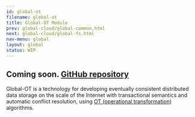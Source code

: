 ```yaml
---
id: global-ot
filename: global-ot
title: Global-OT Module
prev: global-cloud/global-common.html
next: global-cloud/global-fs.html
nav-menu: global
layout: global
status: WIP
---
```


## Coming soon. [GitHub repository](https://github.com/softindex/datakernel/tree/master/global-ot)

Global-OT is a technology for developing eventually consistent distributed data storage on the scale of the Internet 
with transactional semantics and automatic conflict resolution, using [OT (operational transformation)](https://en.wikipedia.org/wiki/Operational_transformation) 
algorithms.